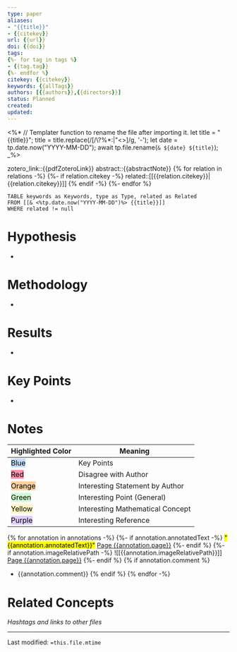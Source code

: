 ```yaml
---
type: paper
aliases:
- "{{title}}"
- {{citekey}}
url: {{url}}
doi: {{doi}}
tags: 
{%- for tag in tags %}
- {{tag.tag}}
{%- endfor %}
citekey: {{citekey}}
keywords: {{allTags}}
authors: [{{authors}},{{directors}}]
status: Planned
created:
updated:
---
```


<%*
	// Templater function to rename the file after importing it.
	let title = "{{title}}";
	title = title.replace(/[/\\?%*:|"<>]/g, '-');
	let date = tp.date.now("YYYY-MM-DD");
	await tp.file.rename(`& ${date} ${title}`);
_%>

zotero_link::{{pdfZoteroLink}}
abstract::{{abstractNote}}
{% for relation in relations -%}
{%- if relation.citekey -%}
	related::[[{{relation.citekey}}|{{relation.citekey}}]]
{% endif -%}
{%- endfor %}

```dataview
TABLE keywords as Keywords, type as Type, related as Related
FROM [[& <%tp.date.now("YYYY-MM-DD")%> {{title}}]]
WHERE related != null
```
# Hypothesis
- 

# Methodology
- 

# Results
- 

# Key Points
- 

# Notes

|Highlighted Color| Meaning|
|-|-|
|<mark style="background: #ADCCFFA6;">Blue</mark>|Key Points|
|<mark style="background: #FF5582A6;">Red</mark>|Disagree with Author|
|<mark style="background: #FFB86CA6;">Orange</mark>|Interesting Statement by Author|
|<mark style="background: #BBFABBA6;">Green</mark>|Interesting Point (General)|
|<mark style="background: #FFF3A3A6;">Yellow</mark>|Interesting Mathematical Concept|
|<mark style="background: #D2B3FFA6;">Purple</mark>|Interesting Reference|

{% for annotation in annotations -%}
	{%- if annotation.annotatedText -%}
	 <mark class="hltr-{{annotation.colorCategory | lower }}">"{{annotation.annotatedText}}"</mark> [Page {{annotation.page}}](zotero://open-pdf/library/items/{{annotation.attachment.itemKey}}?page={{annotation.page}}&annotation={{annotation.id}})
	{%- endif %}
	{%- if annotation.imageRelativePath -%} ![[{{annotation.imageRelativePath}}]]	[Page {{annotation.page}}](zotero://open-pdf/library/items/{{annotation.attachment.itemKey}}?page={{annotation.page}}&annotation={{annotation.id}})
	{%- endif %}
{% if annotation.comment %}
- {{annotation.comment}}
{% endif %}
{% endfor -%}
# Related Concepts
_Hashtags and links to other files_ 

___
Last modified: `=this.file.mtime`